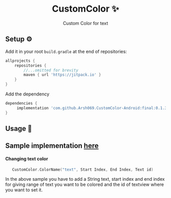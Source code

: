 <h1 align="center">
CustomColor ✨
</h1>
<p align="center">
Custom Color for text
</p>

<h2>
Setup ⚙️
</h2>


Add it in your root `build.gradle` at the end of repositories:

```groovy
allprojects {
    repositories {
        //...omitted for brevity
        maven { url 'https://jitpack.io' }
    }
}
```

Add the dependency

```groovy
dependencies {
     implementation 'com.github.Arsh069.CustomColor-Android:final:0.1.3'
}
```

## Usage 📱
Sample implementation [here](app/) 
-
#### Changing text color
```kotlin
   CustomColor.ColorName("text", Start Index, End Index, Text id)
```
In the above sample you have to add a String text, start index and end index for giving range  of text you want to be colored and the id of textview where you want to set it. 




